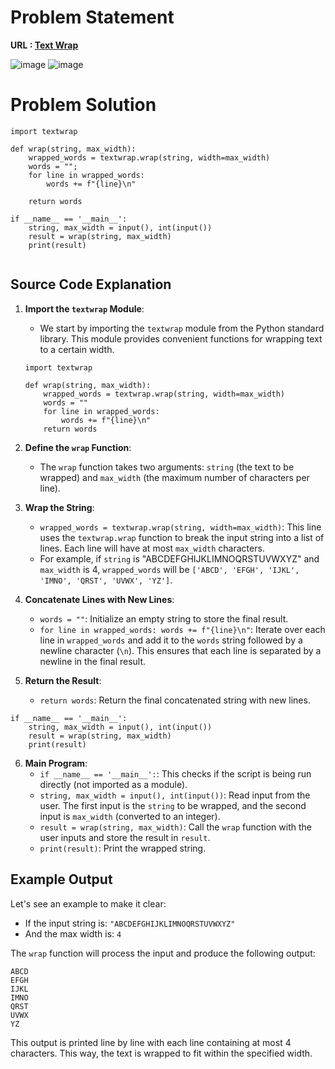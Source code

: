 # Problem Statement 
**URL : [Text Wrap](https://www.hackerrank.com/challenges/text-wrap/problem?isFullScreen=true)**

![image](https://github.com/JawadSher/Python_Problems-HackerRank/assets/158135119/51a55dff-4414-4014-beae-f2e498d7b385)
![image](https://github.com/JawadSher/Python_Problems-HackerRank/assets/158135119/2a6fdf8c-270a-46d1-8e6c-d70579274d90)


# Problem Solution 
```
import textwrap

def wrap(string, max_width):
    wrapped_words = textwrap.wrap(string, width=max_width)
    words = "";
    for line in wrapped_words:
        words += f"{line}\n"
        
    return words

if __name__ == '__main__':
    string, max_width = input(), int(input())
    result = wrap(string, max_width)
    print(result)       
    
```

## Source Code Explanation

1.  **Import the `textwrap` Module**:
    -   We start by importing the `textwrap` module from the Python standard library. This module provides convenient functions for wrapping text to a certain width.

	`import textwrap` 

	```
	def wrap(string, max_width):
	    wrapped_words = textwrap.wrap(string, width=max_width)
	    words = ""
	    for line in wrapped_words:
	        words += f"{line}\n"
	    return words
	``` 

2.  **Define the `wrap` Function**:
    
    -   The `wrap` function takes two arguments: `string` (the text to be wrapped) and `max_width` (the maximum number of characters per line).
3.  **Wrap the String**:
    
    -   `wrapped_words = textwrap.wrap(string, width=max_width)`: This line uses the `textwrap.wrap` function to break the input string into a list of lines. Each line will have at most `max_width` characters.
    -   For example, if `string` is "ABCDEFGHIJKLIMNOQRSTUVWXYZ" and `max_width` is 4, `wrapped_words` will be `['ABCD', 'EFGH', 'IJKL', 'IMNO', 'QRST', 'UVWX', 'YZ']`.
4.  **Concatenate Lines with New Lines**:
    
    -   `words = ""`: Initialize an empty string to store the final result.
    -   `for line in wrapped_words: words += f"{line}\n"`: Iterate over each line in `wrapped_words` and add it to the `words` string followed by a newline character (`\n`). This ensures that each line is separated by a newline in the final result.
5.  **Return the Result**:
    
    -   `return words`: Return the final concatenated string with new lines.



  ```
  if __name__ == '__main__':
      string, max_width = input(), int(input())
      result = wrap(string, max_width)
      print(result)
  
  ``` 

6.  **Main Program**:
    -   `if __name__ == '__main__':`: This checks if the script is being run directly (not imported as a module).
    -   `string, max_width = input(), int(input())`: Read input from the user. The first input is the `string` to be wrapped, and the second input is `max_width` (converted to an integer).
    -   `result = wrap(string, max_width)`: Call the `wrap` function with the user inputs and store the result in `result`.
    -   `print(result)`: Print the wrapped string.

##  Example Output 

Let's see an example to make it clear:

-   If the input string is: `"ABCDEFGHIJKLIMNOQRSTUVWXYZ"`
-   And the max width is: `4`

The `wrap` function will process the input and produce the following output:


```
ABCD
EFGH
IJKL
IMNO
QRST
UVWX
YZ
``` 

This output is printed line by line with each line containing at most 4 characters. This way, the text is wrapped to fit within the specified width.

